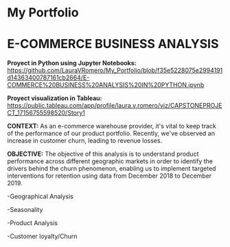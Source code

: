 # My Portfolio

# E-COMMERCE BUSINESS ANALYSIS

**Proyect in Python using Jupyter Notebooks:** https://github.com/LauraVRomero/My_Portfolio/blob/f35e5228075e2994191d14363400787161cb2664/E-COMMERCE%20BUSINESS%20ANALYSIS%20IN%20PYTHON.ipynb

**Proyect visualization in Tableau:** https://public.tableau.com/app/profile/laura.v.romero/viz/CAPSTONEPROJECT_17156755598520/Story1

**CONTEXT:** As an e-commerce warehouse provider, it's vital to keep track of the performance of our product portfolio. Recently, we've observed an increase in customer churn, leading to revenue losses.

**OBJECTIVE:** The objective of this analysis is to understand product performance across different geographic markets in order to identify the drivers behind the churn phenomenon, enabling us to implement targeted interventions for retention using data from December 2018 to December 2019.

-Geographical Analysis

-Seasonality 

-Product Analysis

-Customer loyalty/Churn 
